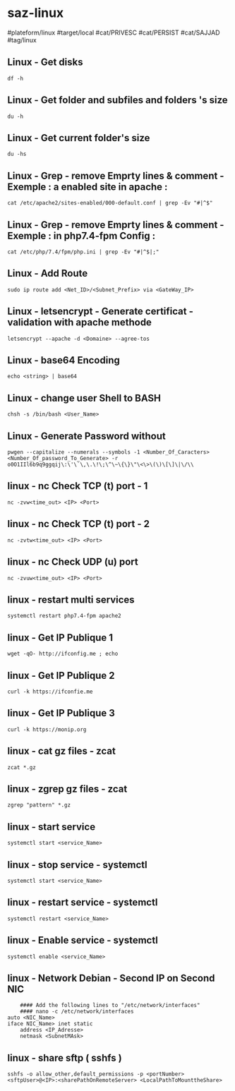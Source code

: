 # saz-linux

#plateform/linux
#target/local
#cat/PRIVESC
#cat/PERSIST
#cat/SAJJAD
#tag/linux

## Linux - Get disks 
```
df -h
```

## Linux - Get folder and subfiles and folders 's size
```
du -h
```

## Linux - Get current folder's size
```
du -hs
```


## Linux - Grep - remove Emprty lines & comment - Exemple : a enabled site in apache :
```
cat /etc/apache2/sites-enabled/000-default.conf | grep -Ev "#|^$"
```

## Linux - Grep - remove Emprty lines & comment - Exemple : in php7.4-fpm Config :
```
cat /etc/php/7.4/fpm/php.ini | grep -Ev "#|^$|;"
```

## Linux - Add Route
```
sudo ip route add <Net_ID>/<Subnet_Prefix> via <GateWay_IP>
```


## Linux - letsencrypt - Generate certificat - validation with apache methode 
```
letsencrypt --apache -d <Domaine> --agree-tos
```


## Linux - base64 Encoding 
```
echo <string> | base64
```


## Linux - change user Shell to BASH 
```
chsh -s /bin/bash <User_Name>
```


## Linux - Generate Password without 
```
pwgen --capitalize --numerals --symbols -1 <Number_Of_Caracters> <Number_Of_password_To_Generate> -r o0O1IIl6b9q9ggqij\:\'\`\,\.\!\;\^\~\{\}\"\<\>\(\)\[\]\|\/\\
```

## linux - nc Check TCP (t) port - 1
```
nc -zvw<time_out> <IP> <Port>
```

## linux - nc Check TCP (t) port - 2
```
nc -zvtw<time_out> <IP> <Port>
```


## linux - nc Check UDP (u) port
```
nc -zvuw<time_out> <IP> <Port>
```


## linux - restart multi services
```
systemctl restart php7.4-fpm apache2
```


## linux - Get IP Publique 1
```
wget -qO- http://ifconfig.me ; echo
```


## linux - Get IP Publique 2
```
curl -k https://ifconfie.me
```


## linux - Get IP Publique 3
```
curl -k https://monip.org
```


## linux - cat gz files - zcat
```
zcat *.gz
```


## linux - zgrep gz files - zcat
```
zgrep "pattern" *.gz
```


## linux - start service
```
systemctl start <service_Name>
```


## linux - stop service - systemctl
```
systemctl start <service_Name>
```


## linux - restart service - systemctl
```
systemctl restart <service_Name>
```


## linux - Enable service - systemctl
```
systemctl enable <service_Name>
```


## linux - Network Debian -  Second IP on Second NIC
```
    #### Add the following lines to "/etc/network/interfaces"
    #### nano -c /etc/network/interfaces
auto <NIC_Name>
iface NIC_Name> inet static
    address <IP_Adresse>
    netmask <SubnetMAsk>

```


## linux - share sftp ( sshfs )
```
sshfs -o allow_other,default_permissions -p <portNumber> <sftpUser>@<IP>:<sharePathOnRemoteServer> <LocalPathToMounttheShare>
```

